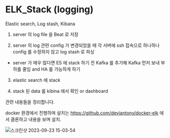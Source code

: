 # ELK_Stack (logging)
Elastic search, Log stash, Kibana 

1. server 의 log file 을 Beat 로 저장

2. server 의 log 관련 config 가 변경되었을 때 각 서버에 ssh 접속으로 하나하나 config 를 수정하지 않고 log stash 로 파싱 
  - server 가 매우 많다면 ES 에 stack 하기 전 Kafka 를 추가해 Kafka 먼저 보내 부하를 줄임 and HA 를 가능하게 하기

3. elastic search 에 stack

4. stack 된 data 를 kibina 에서 확인 or dashboard

관련 내용들을 정리합니다. 

docker 환경에서 진행하며 설치는 https://github.com/deviantony/docker-elk 에서 클론하고 내용을 보며 설치.

![스크린샷 2023-09-23 15-03-54](https://github.com/OwenKimcertified/ELK_Stack/assets/99598620/36a4964c-b2e0-462f-b60b-c6ba182a28af)
